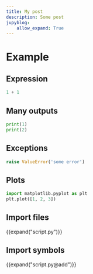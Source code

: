 ```yaml
---
title: My post
description: Some post
jupyblog:
    allow_expand: True
---
```


# Example

## Expression

```python
1 + 1
```

## Many outputs

```python
print(1)
print(2)
```

## Exceptions

```python
raise ValueError('some error')
```

## Plots

```python
import matplotlib.pyplot as plt
plt.plot([1, 2, 3])
```

## Import files

{{expand("script.py")}}


## Import symbols

{{expand("script.py@add")}}